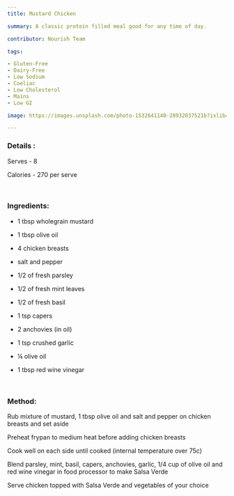 ```yaml
---
title: Mustard Chicken

summary: A classic protein filled meal good for any time of day.

contributor: Nourish Team

tags:

- Gluten-Free
- Dairy-Free
- Low Sodium
- Coeliac
- Low Cholesterol
- Mains
- Low GI

image: https://images.unsplash.com/photo-1532641140-28932037521b?ixlib=rb-4.0.3&ixid=MnwxMjA3fDB8MHxwaG90by1wYWdlfHx8fGVufDB8fHx8&auto=format&fit=crop&w=1170&q=80

---
```


### Details :

Serves - 8

Calories - 270 per serve

<br>

### Ingredients:

* 1 tbsp wholegrain mustard

* 1 tbsp olive oil

* 4 chicken breasts

* salt and pepper

* 1/2 of fresh parsley

* 1/2 of fresh mint leaves

* 1/2 of fresh basil

* 1 tsp capers

* 2 anchovies (in oil)

* 1 tsp crushed garlic

* ¼ olive oil

* 1 tbsp red wine vinegar

<br>

### Method:

Rub mixture of mustard, 1 tbsp olive oil and salt and pepper on chicken breasts and set aside

Preheat frypan to medium heat before adding chicken breasts

Cook well on each side until cooked (internal temperature over 75c)

Blend parsley, mint, basil, capers, anchovies, garlic, 1/4 cup of olive oil and red wine vinegar in food processor to make Salsa Verde

Serve chicken topped with Salsa Verde and vegetables of your choice
